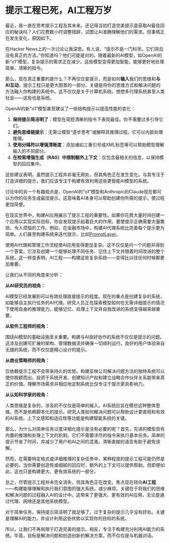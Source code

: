 # 提示工程已死，AI工程万岁

最近，我一直在思考提示工程及其未来。还记得当初打造完美提示是获取AI最佳回应的秘诀吗？人们花费数小时调整措辞，试图让AI准确理解他们的需求。但事情正在发生变化，原因如下。

在Hacker News上的一次讨论让我深思。有人说，“提示不是一门科学。它们背后没有真正的方法。”你知道吗？他们可能是对的。随着最新的AI模型，如OpenAI的新“o1”模型，复杂提示的需求正在减少。这些模型变得更加智能，能够更好地处理简单、清晰的指令。

那么，现在真正重要的是什么？不再仅仅是提示，而是如何**输入**我们的思维和**与AI互动**。提示工程只是更大图景的一部分。关键是将你的思维方式和解决问题的方法融入你构建的系统中。这不仅仅是关于计算机系统。想想多代理系统甚至人类社会——这些也是系统。

OpenAI的新“o1”模型甚至建议了一些结构提示以提高性能的变化：

1. **保持提示简洁明了**：模型在简短清晰的指令下表现最佳。你不需要过多引导它们。
2. **避免思维链提示**：无需让模型“逐步思考”或解释其推理过程。它可以内部处理推理。
3. **使用分隔符以增强清晰度**：添加诸如三重引号或XML标签等可以帮助模型理解输入的不同部分。
4. **在检索增强生成（RAG）中限制额外上下文**：仅包含最相关的信息，以保持模型的回应集中。

这些建议表明，虽然提示工程并非毫无用处，但其角色正在发生变化。与其专注于打造详细的提示，我们应该专注于构建有效利用这些更智能AI模型的系统。

讨论中的另一个有趣观点是，OpenAI的“o1”模型和Anthropic的Claude现在都可以为你的任务生成最佳提示。这意味着AI本身可以帮助创建你所需的提示，使过程更加简便。

在现实世界中，构建AI应用展示了提示工程的重要性。如果你花费大量时间创建一个应用以实现实际目标，你会发现提示起着巨大的作用。要使提示正确需要大量繁琐、令人烦恼的工作。例如，在金融市场中，构建AI代理系统比完善每个提示更为简单。人们甚至构建系统来迭代提示，比如[PromptLayer](https://www.promptlayer.com/)。

使用AI代理和管理工作流程使AI应用变得更加复杂。这不仅仅是问一个问题并得到一个答案。它涉及创建一个能够处理不同任务、记住上下文并随着时间改进的整个系统。这一转变表明，AI工程——构建这些复杂系统——变得比以往任何时候都更加重要。

让我们从不同的角度来分析：

**从AI研究员的视角：**

AI模型已经发展到可以有效处理直接提示的程度。现在的重点是创建复杂的系统，如能够自主执行任务的AI代理。研究人员正在探索模型如何在无需详细提示的情况下使用自身的推理能力。能够记忆、处理上下文并自我改进的系统变得越来越重要。

**从软件工程师的视角：**

围绕AI模型的基础设施至关重要。构建与AI良好协作的系统不仅仅是提示的问题。这涉及创建可扩展的架构、管理数据流并确保一切顺利运行。良好的用户体验来自无缝的系统，而不仅仅是精心设计的提示。

**从商业策略师的视角：**

仅依赖提示工程不会带来持久的优势。构建反映公司解决问题方法的独特系统可以使你脱颖而出。投资于系统开发、创建知识产权和建立战略合作伙伴关系能带来真正的价值。理解市场需求并相应地定制系统比仅专注于提示更具影响力。

**从认知科学家的视角：**

人类思维是复杂的，涉及的不仅仅是简单的输入。AI系统应旨在模仿这种整体思维，而不是依赖脚本化的提示。研究人类如何解决问题可以帮助设计更直观和有效的AI系统。上下文感知和适应性等功能是构建智能系统的关键。

那么，为什么对简单任务过度详细化提示是没有必要的呢？首先，先进的模型具有内置的推理和处理上下文的机制。它们不需要详尽的指令来执行基本任务。简单的提示节省了时间，并减少了用户和AI之间的混淆。清晰直接的语言有助于避免误解。

然而，在需要特定格式或详细推理的复杂任务中，某种程度的提示工程可能仍然是必要的。当你需要创造性或细腻的回应时，额外的上下文可以提供帮助。但即便如此，这也只是构建更大、更有效系统的一部分。

总之，尽管提示工程并未完全消失，但其角色正在改变。焦点现在转向**AI工程**——构建能够理解和执行我们意图的强大系统，减少麻烦。关键在于将我们的思维和解决问题的过程融入AI的设计中。这带来了更强大、更有效的AI应用，无论是通过代理、网络还是其他系统模型。

对于简单任务，保持提示简洁明了就足够了。过于复杂的提示几乎没有好处。关键是理解AI的能力，并设计利用这些优势以实现你的目标的系统。

所以，让我们不再局限于打造完美的提示。相反，专注于构建充分利用AI能力的系统。毕竟，目标是解决问题和创造创新的解决方案，而不仅仅是与机器对话。
